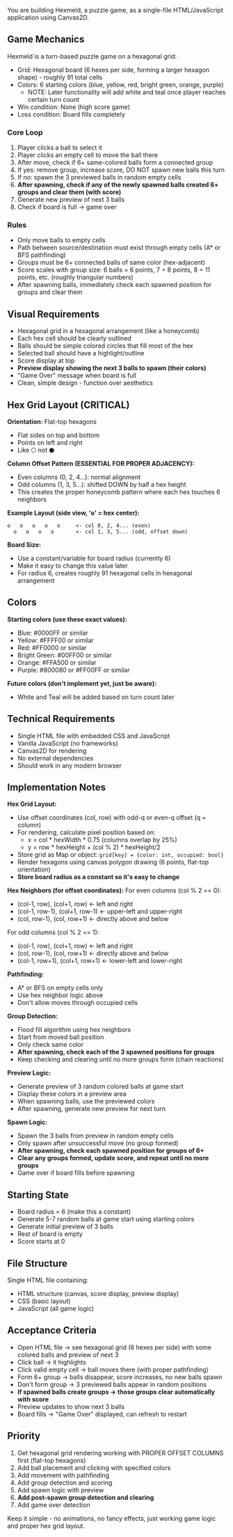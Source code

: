 You are building Hexmeld, a puzzle game, as a single-file HTML/JavaScript application using Canvas2D.

## Game Mechanics

Hexmeld is a turn-based puzzle game on a hexagonal grid:
- Grid: Hexagonal board (6 hexes per side, forming a larger hexagon shape) - roughly 91 total cells
- Colors: 6 starting colors (blue, yellow, red, bright green, orange, purple)
  - NOTE: Later functionality will add white and teal once player reaches certain turn count
- Win condition: None (high score game)
- Loss condition: Board fills completely

### Core Loop
1. Player clicks a ball to select it
2. Player clicks an empty cell to move the ball there
3. After move, check if 6+ same-colored balls form a connected group
4. If yes: remove group, increase score, DO NOT spawn new balls this turn
5. If no: spawn the 3 previewed balls in random empty cells
6. **After spawning, check if any of the newly spawned balls created 6+ groups and clear them (with score)**
7. Generate new preview of next 3 balls
8. Check if board is full → game over

### Rules
- Only move balls to empty cells
- Path between source/destination must exist through empty cells (A* or BFS pathfinding)
- Groups must be 6+ connected balls of same color (hex-adjacent)
- Score scales with group size: 6 balls = 6 points, 7 = 8 points, 8 = 11 points, etc. (roughly triangular numbers)
- After spawning balls, immediately check each spawned position for groups and clear them

## Visual Requirements

- Hexagonal grid in a hexagonal arrangement (like a honeycomb)
- Each hex cell should be clearly outlined
- Balls should be simple colored circles that fill most of the hex
- Selected ball should have a highlight/outline
- Score display at top
- **Preview display showing the next 3 balls to spawn (their colors)**
- "Game Over" message when board is full
- Clean, simple design - function over aesthetics

## Hex Grid Layout (CRITICAL)

**Orientation:** Flat-top hexagons
- Flat sides on top and bottom
- Points on left and right
- Like ⎔ not ⬢

**Column Offset Pattern (ESSENTIAL FOR PROPER ADJACENCY):**
- Even columns (0, 2, 4...): normal alignment
- Odd columns (1, 3, 5...): shifted DOWN by half a hex height
- This creates the proper honeycomb pattern where each hex touches 6 neighbors

**Example Layout (side view, 'o' = hex center):**
```
o   o   o   o   o     <- col 0, 2, 4... (even)
  o   o   o   o       <- col 1, 3, 5... (odd, offset down)
```

**Board Size:**
- Use a constant/variable for board radius (currently 6)
- Make it easy to change this value later
- For radius 6, creates roughly 91 hexagonal cells in hexagonal arrangement

## Colors

**Starting colors (use these exact values):**
- Blue: #0000FF or similar
- Yellow: #FFFF00 or similar
- Red: #FF0000 or similar
- Bright Green: #00FF00 or similar
- Orange: #FFA500 or similar
- Purple: #800080 or #FF00FF or similar

**Future colors (don't implement yet, just be aware):**
- White and Teal will be added based on turn count later

## Technical Requirements

- Single HTML file with embedded CSS and JavaScript
- Vanilla JavaScript (no frameworks)
- Canvas2D for rendering
- No external dependencies
- Should work in any modern browser

## Implementation Notes

**Hex Grid Layout:**
- Use offset coordinates (col, row) with odd-q or even-q offset (q = column)
- For rendering, calculate pixel position based on:
  - x = col * hexWidth * 0.75  (columns overlap by 25%)
  - y = row * hexHeight + (col % 2) * hexHeight/2
- Store grid as Map or object: `grid[key] = {color: int, occupied: bool}`
- Render hexagons using canvas polygon drawing (6 points, flat-top orientation)
- **Store board radius as a constant so it's easy to change**

**Hex Neighbors (for offset coordinates):**
For even columns (col % 2 == 0):
- (col-1, row), (col+1, row)  <- left and right
- (col-1, row-1), (col+1, row-1)  <- upper-left and upper-right
- (col, row-1), (col, row+1)  <- directly above and below

For odd columns (col % 2 == 1):
- (col-1, row), (col+1, row)  <- left and right
- (col, row-1), (col, row+1)  <- directly above and below
- (col-1, row+1), (col+1, row+1)  <- lower-left and lower-right

**Pathfinding:**
- A* or BFS on empty cells only
- Use hex neighbor logic above
- Don't allow moves through occupied cells

**Group Detection:**
- Flood fill algorithm using hex neighbors
- Start from moved ball position
- Only check same color
- **After spawning, check each of the 3 spawned positions for groups**
- Keep checking and clearing until no more groups form (chain reactions)

**Preview Logic:**
- Generate preview of 3 random colored balls at game start
- Display these colors in a preview area
- When spawning balls, use the previewed colors
- After spawning, generate new preview for next turn

**Spawn Logic:**
- Spawn the 3 balls from preview in random empty cells
- Only spawn after unsuccessful move (no group formed)
- **After spawning, check each spawned position for groups of 6+**
- **Clear any groups formed, update score, and repeat until no more groups**
- Game over if board fills before spawning

## Starting State

- Board radius = 6 (make this a constant)
- Generate 5-7 random balls at game start using starting colors
- Generate initial preview of 3 balls
- Rest of board is empty
- Score starts at 0

## File Structure

Single HTML file containing:
- HTML structure (canvas, score display, preview display)
- CSS (basic layout)
- JavaScript (all game logic)

## Acceptance Criteria

- Open HTML file → see hexagonal grid (6 hexes per side) with some colored balls and preview of next 3
- Click ball → it highlights
- Click valid empty cell → ball moves there (with proper pathfinding)
- Form 6+ group → balls disappear, score increases, no new balls spawn
- Don't form group → 3 previewed balls appear in random positions
- **If spawned balls create groups → those groups clear automatically with score**
- Preview updates to show next 3 balls
- Board fills → "Game Over" displayed, can refresh to restart

## Priority

1. Get hexagonal grid rendering working with PROPER OFFSET COLUMNS first (flat-top hexagons)
2. Add ball placement and clicking with specified colors
3. Add movement with pathfinding
4. Add group detection and scoring
5. Add spawn logic with preview
6. **Add post-spawn group detection and clearing**
7. Add game over detection

Keep it simple - no animations, no fancy effects, just working game logic and proper hex grid layout.
